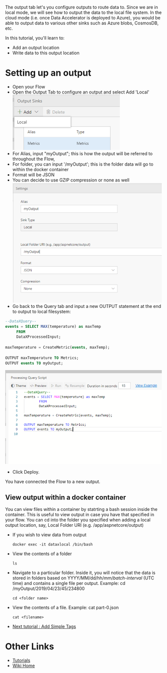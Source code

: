 The output tab let's you configure outputs to route data to. Since we are in local mode, we will see how to output the data to the local file system. In the cloud mode (i.e. once Data Accelerator is deployed to Azure), you would be able to output data to various other sinks such as Azure blobs, CosmosDB, etc. 

In this tutorial, you'll learn to:
 - Add an output location
 - Write data to this output location

# Setting up an output
 - Open your Flow
 - Open the Output Tab to configure an output and select Add 'Local' <br/>
 ![New output](./tutorials/images/outputaddlocal.PNG)<br/>
 - For Alias, input "myOutput"; this is how the output will be referred to throughout the Flow, 
 - For folder, you can input '/myOutput'; this is the folder data will go to within the docker container
 - Format will be JSON
 - You can decide to use GZIP compression or none as well <br/>
 ![New output](./tutorials/images/outputaddlocalinfo.PNG)<br/>
 - Go back to the Query tab and input a new OUTPUT statement at the end to output to local filesystem: <br/>
```sql 
--DataXQuery--
events = SELECT MAX(temperature) as maxTemp
	 FROM 
	 DataXProcessedInput;

maxTemperature = CreateMetric(events, maxTemp);

OUTPUT maxTemperature TO Metrics;
OUTPUT events TO myOutput;
```
 ![New output](./tutorials/images/outputcode.PNG)<br/>
 - Click Deploy.  

You have connected the Flow to a new output.  

## View output within a docker container
You can view files within a container by statrting a bash session inside the container.  This is useful to view output in case you have that specified in your flow. You can cd into the folder you specified when adding a local output location, say, Local Folder URI (e.g. /app/aspnetcore/output)
 - If you wish to view data from output
   ```
   docker exec -it dataxlocal /bin/bash
   ```
  - View the contents of a folder
    ```
    ls
    ```
  - Navigate to a particular folder. Inside it, you will notice that the data is stored in folders based on YYYY/MM/dd/hh/mm/_batch-interval_ (UTC time) and contains a single file per output. Example: cd /myOutput/2019/04/23/45/234800
    ```
    cd <folder name>
    ```
  - View the contents of a file. Example: cat part-0.json
    ```
    cat <filename>
    ```

* [Next tutorial : Add Simple Tags](https://github.com/Microsoft/data-accelerator/wiki/Local-Tutorial-Tag-Rules-output-to-local-file)

# Other Links
* [Tutorials](Tutorials)
* [Wiki Home](Home) 